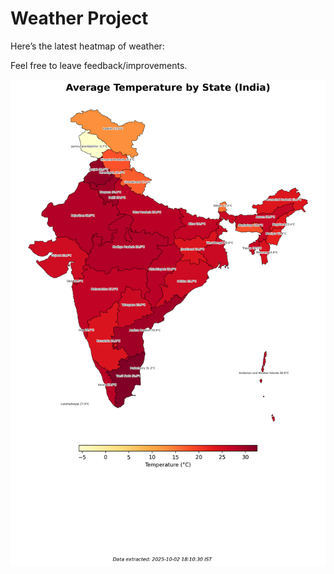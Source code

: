 # Weather Project

Here’s the latest heatmap of weather:

Feel free to leave feedback/improvements.

![India Heatmap](docs/assets/india_heatmap.png?v=DE72C1)
